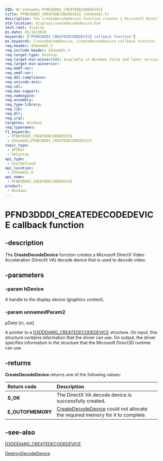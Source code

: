 ```yaml
---
UID: NC:d3dumddi.PFND3DDDI_CREATEDECODEDEVICE
title: PFND3DDDI_CREATEDECODEDEVICE (d3dumddi.h)
description: The CreateDecodeDevice function creates a Microsoft DirectX Video Acceleration (DirectX VA) decode device that is used to decode video.
old-location: display\createdecodedevice.htm
tech.root: display
ms.date: 05/10/2018
keywords: ["PFND3DDDI_CREATEDECODEDEVICE callback function"]
ms.keywords: CreateDecodeDevice, CreateDecodeDevice callback function [Display Devices], PFND3DDDI_CREATEDECODEDEVICE, PFND3DDDI_CREATEDECODEDEVICE callback, UserModeDisplayDriver_Functions_a6618d5f-ea60-467f-bc0b-e1fe3ee268fe.xml, d3dumddi/CreateDecodeDevice, display.createdecodedevice
req.header: d3dumddi.h
req.include-header: D3dumddi.h
req.target-type: Desktop
req.target-min-winverclnt: Available in Windows Vista and later versions of the Windows operating systems.
req.target-min-winversvr: 
req.kmdf-ver: 
req.umdf-ver: 
req.ddi-compliance: 
req.unicode-ansi: 
req.idl: 
req.max-support: 
req.namespace: 
req.assembly: 
req.type-library: 
req.lib: 
req.dll: 
req.irql: 
targetos: Windows
req.typenames: 
f1_keywords:
 - PFND3DDDI_CREATEDECODEDEVICE
 - d3dumddi/PFND3DDDI_CREATEDECODEDEVICE
topic_type:
 - APIRef
 - kbSyntax
api_type:
 - UserDefined
api_location:
 - d3dumddi.h
api_name:
 - PFND3DDDI_CREATEDECODEDEVICE
product:
 - Windows
---
```


# PFND3DDDI_CREATEDECODEDEVICE callback function


## -description

The <b>CreateDecodeDevice</b> function creates a Microsoft DirectX Video Acceleration (DirectX VA) decode device that is used to decode video.

## -parameters

### -param hDevice

A handle to the display device (graphics context).

### -param unnamedParam2

*pData* [in, out]

A pointer to a <a href="/windows-hardware/drivers/ddi/d3dumddi/ns-d3dumddi-_d3dddiarg_createdecodedevice">D3DDDIARG_CREATEDECODEDEVICE</a> structure. On input, this structure contains information that the driver can use. On output, the driver specifies information in the structure that the Microsoft Direct3D runtime can use.

## -returns

<b>CreateDecodeDevice</b> returns one of the following values:

| **Return code** | **Description** | 
|:--|:--|
| **S_OK** | The DirectX VA decode device is successfully created. | 
| **E_OUTOFMEMORY** | [CreateDecodeDevice]()  could not allocate the required memory for it to complete. |

## -see-also

<a href="/windows-hardware/drivers/ddi/d3dumddi/ns-d3dumddi-_d3dddiarg_createdecodedevice">D3DDDIARG_CREATEDECODEDEVICE</a>



<a href="/windows-hardware/drivers/ddi/d3dumddi/nc-d3dumddi-pfnd3dddi_destroydecodedevice">DestroyDecodeDevice</a>

